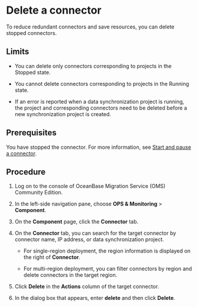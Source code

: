 # Delete a connector

To reduce redundant connectors and save resources, you can delete stopped connectors.

## Limits

* You can delete only connectors corresponding to projects in the Stopped state.

* You cannot delete connectors corresponding to projects in the Running state.

* If an error is reported when a data synchronization project is running, the project and corresponding connectors need to be deleted before a new synchronization project is created.

## Prerequisites

You have stopped the connector. For more information, see [Start and pause a connector](../200.connector/200.stop-or-start-the-connector.md).

## Procedure

1. Log on to the console of OceanBase Migration Service (OMS) Community Edition.

2. In the left-side navigation pane, choose **OPS & Monitoring** > **Component**.

3. On the **Component** page, click the **Connector** tab.

4. On the **Connector** tab, you can search for the target connector by connector name, IP address, or data synchronization project.

   * For single-region deployment, the region information is displayed on the right of **Connector**.

   * For multi-region deployment, you can filter connectors by region and delete connectors in the target region.

5. Click **Delete** in the **Actions** column of the target connector.

6. In the dialog box that appears, enter **delete** and then click **Delete**.
